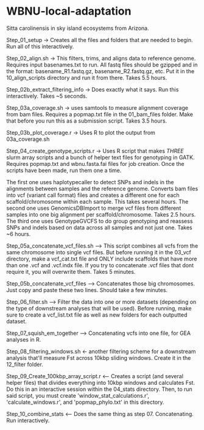 # WBNU-local-adaptation
Sitta carolinensis in sky island ecosystems from Arizona. 

Step_01_setup -> Creates all the files and folders that are needed to begin. Run all of this interactively. 

Step_02_align.sh -> This filters, trims, and aligns data to reference genome. Requires input basenames.txt to run. All fastq files should be gzipped and in the format: basename_R1.fastq.gz, basename_R2.fastq.gz, etc. Put it in the 10_align_scripts directory and run it from there. Takes 5.5 hours. 

Step_02b_extract_filtering_info -> Does exactly what it says. Run this interactively. Takes ~5 seconds. 

Step_03a_coverage.sh -> uses samtools to measure alignment coverage from bam files. Requires a popmap.txt file in the 01_bam_files folder. Make that before you run this as a submission script. Takes 3.5 hours. 

Step_03b_plot_coverage.r -> Uses R to plot the output from 03a_coverage.sh

Step_04_create_genotype_scripts.r -> Uses R script that makes *THREE* slurm array scripts and a bunch of helper text files for genotyping in GATK. Requires popmap.txt and wbnu.fasta.fai files for job creation. Once the scripts have been made, run them one a time. 

The first one uses haplotypecaller to detect SNPs and indels in the alignments between samples and the reference genome. Converts bam files into vcf (variant call format) files and creates a different one for each scaffold/chromosome within each sample. This takes several hours. The second one uses GenomicsDBImport to merge vcf files from different samples into one big alignment per scaffold/chromosome. Takes 2.5 hours. The third one uses GenotypeGVCFS to do group genotyping and reassess SNPs and indels based on data across all samples and not just one. Takes ~6 hours.

Step_05a_concatenate_vcf_files.sh --> This script combines all vcfs from the same chromosome into single vcf files. But before running it in the 03_vcf directory, make a vcf_cat.txt file and ONLY include scaffolds that have more than one .vcf and .vcf.indx file. If you try to concatenate .vcf files that dont require it, you will overwrite them. Takes 5 minutes. 

Step_05b_concatenate_vcf_files --> Concatenates those big chromosomes. Just copy and paste these two lines. Should take a few minutes.

Step_06_filter.sh --> Filter the data into one or more datasets (depending on the type of downstream analyses that will be used). Before running, make sure to create a vcf_list.txt file as well as new folders for each outputted dataset. 

Step_07_squish_em_together --> Concatenating vcfs into one file, for GEA analyses in R. 

Step_08_filtering_windows.sh <- another filtering scheme for a downstream analysis that'll measure Fst across 10kbp sliding windows. Create it in the 12_filter folder. 

Step_09_Create_100kbp_array_script.r <-- Creates a script (and several helper files) that divides everything into 10kbp windows and calculates Fst. Do this in an interactive session within the 04_stats directory. Then, to run said script, you must create 'window_stat_calculations.r', 'calculate_windows.r', and 'popmap_phylo.txt' in this directory. 

Step_10_combine_stats <-- Does the same thing as step 07. Concatenating. Run interactively. 
